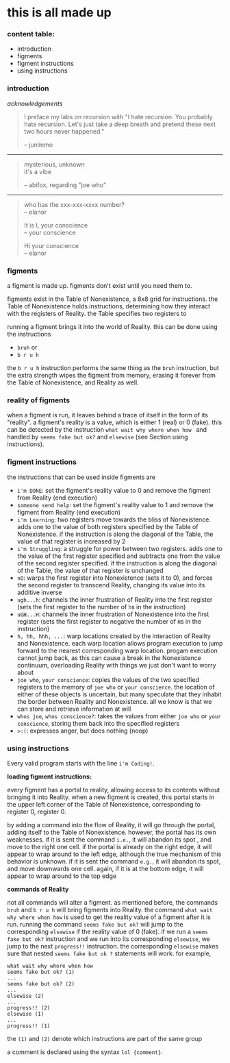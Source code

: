 this is all made up
=
### content table:
- introduction
- figments
- figment instructions
- using instructions

### introduction

*acknowledgements*

> I preface my labs on recursion with "I hate recursion. You probably hate recursion. Let's just take a deep breath
 and pretend these next two hours never happened."
>
> *–* junlinmo
----
> mysterious, unknown  
> it's a vibe
>
> *–* abifox, regarding "joe who"
----
> who has the xxx-xxx-xxxx number?  
> *–* elanor
> 
> It is I, your conscience  
> *–* your conscience
>
> Hi your conscience  
> *–* elanor

### figments

a figment is made up. figments don't exist until you need them to.

figments exist in the Table of Nonexistence, a 8x8 grid for instructions.
the Table of Nonexistence holds instructions, determining how they interact with the registers of Reality. the Table
 specifies two registers to 

running a figment brings it into the world of Reality. this can be done using the instructions
- `bruh` or
- `b r u h`

the `b r u h` instruction performs the same thing as the `bruh` instruction, but the extra strength wipes the figment
 from memory, erasing it forever from the Table of Nonexistence, and Reality as well.
 
### reality of figments

when a figment is run, it leaves behind a trace of itself in the form of its "reality". a figment's reality is a
 value, which is either 1 (real) or 0 (fake). this can be detected by the instruction `what wait why where when how
 ` and handled by `seems fake but ok?` and `elsewise` (see Section using instructions).

### figment instructions

the instructions that can be used inside figments are
- `i'm DONE`: set the figment's reality value to 0 and remove the figment from Reality (end execution)
- `someone send help`: set the figment's reality value to 1 and remove the figment from Reality (end execution)
- `i'm Learning`: two registers move towards the bliss of Nonexistence. adds one to the value of both registers
 specified by the Table of Nonexistence. if the instruction
 is along the diagonal of the Table, the value of that register is increased by 2
- `i'm Struggling`: a struggle for power between two registers. adds one to the value of the first register specified
 and subtracts one from the value of the
 second register specified. if the instruction is along the diagonal of the Table, the value of that register is
  unchanged
- `nO`: warps the first register into Nonexistence (sets it to 0), and forces the second register to transcend
 Reality, changing its value into its additive inverse
- `ugh...h`: channels the inner frustration of Reality into the first register (sets the first register to the number
 of `h`s in the instruction)
- `uGH...H`: channels the inner frustration of Nonexistence into the first register (sets the first register to
 negative the number of `H`s in the instruction)
- `h, hh, hhh, ...`: warp locations created by the interaction of Reality and Nonexistence. each warp location allows
 program execution to jump forward to the nearest corresponding warp location. progam execution cannot jump back, as
  this can cause a break in the Nonexistence continuum, overloading Reality with things we just don't want to worry
   about
- `joe who`, `your conscience`: copies the values of the two specified registers to the memory of `joe who` or `your
 conscience`. the location of either of these objects is uncertain, but many speculate that they inhabit the border
  between Reality and Nonexistence. all we know is that we can store and retrieve information at will
- `whos joe`, `whos conscience?`: takes the values from either `joe who` or `your conscience`, storing them back into
 the specified registers
- `>:(`: expresses anger, but does nothing (noop)

### using instructions
Every valid program starts with the line `i'm Coding!`.

**loading figment instructions:**

every figment has a portal to reality, allowing access to its contents without bringing it into Reality. when a new
 figment is created, this portal starts in the upper left corner of the Table of Nonexistence, corresponding to
  register 0, register 0.
  
by adding a command into the flow of Reality, it will go through the portal, adding itself to the Table of
 Nonexistence. however, the portal has its own weaknesses. if it is sent the command `i.e.`, it will abandon its spot
 , and move to the right one cell. if the portal is already on the right edge, it will appear to wrap around to the
  left edge, although the true mechanism of this behavior is unknown. if it is sent the command `e.g.`, it will
   abandon its spot, and move downwards one cell. again, if it is at the bottom edge, it will appear to wrap around
    to the top edge

**commands of Reality**

not all commands will alter a figment. as mentioned before, the commands `bruh` and `b r u h` will bring figments
 into Reality. the command `what wait why where when how` is used to get the reality value of a figment after it is
  run. running the command `seems fake but ok?` will jump to the corresponding `elsewise` if the reality value of 0
   (fake). if we run a `seems fake but ok?` instruction and we run into its corresponding `elsewise`, we jump to the
    next `progress!!` instruction. the corresponding `elsewise` makes sure that nested `seems fake but ok
    ?` statements will work. for example,
    
    what wait why where when how
    seems fake but ok? (1)
    ...
    seems fake but ok? (2)
    ...
    elsewise (2)
    ...
    progress!! (2)
    elsewise (1)
    ...
    progress!! (1)
    
the `(1)` and `(2)` denote which instructions are part of the same group 

a comment is declared using the syntax `lol {comment}`.
